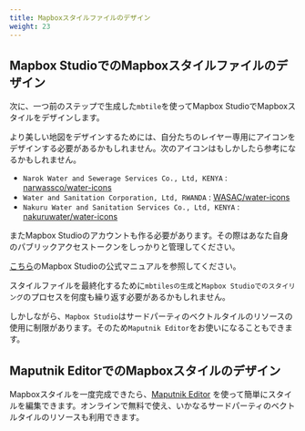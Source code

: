```yaml
---
title: Mapboxスタイルファイルのデザイン
weight: 23
---
```


## Mapbox StudioでのMapboxスタイルファイルのデザイン
次に、一つ前のステップで生成した`mbtile`を使ってMapbox StudioでMapboxスタイルをデザインします。

より美しい地図をデザインするためには、自分たちのレイヤー専用にアイコンをデザインする必要があるかもしれません。次のアイコンはもしかしたら参考になるかもしれません。

- `Narok Water and Sewerage Services Co., Ltd, KENYA` : [narwassco/water-icons](https://github.com/narwassco/water-icons)
- `Water and Sanitation Corporation, Ltd, RWANDA` : [WASAC/water-icons](https://github.com/WASAC/water-icons)
- `Nakuru Water and Sanitation Services Co., Ltd, KENYA` : [nakuruwater/water-icons](https://github.com/nakuruwater/water-icons)

またMapbox Studioのアカウントも作る必要があります。その際はあなた自身のパブリックアクセストークンをしっかりと管理してください。

[こちら](https://docs.mapbox.com/studio-manual/overview/)のMapbox Studioの公式マニュアルを参照してください。

スタイルファイルを最終化するために`mbtilesの生成`と`Mapbox Studioでのスタイリング`のプロセスを何度も繰り返す必要があるかもしれません。

しかしながら、`Mapbox Studio`はサードパーティのベクトルタイルのリソースの使用に制限があります。そのため`Maputnik Editor`をお使いになることもできます。

## Maputnik EditorでのMapboxスタイルのデザイン
Mapboxスタイルを一度完成できたら、[Maputnik Editor](https://maputnik.github.io/editor) を使って簡単にスタイルを編集できます。オンラインで無料で使え、いかなるサードパーティのベクトルタイルのリソースも利用できます。
